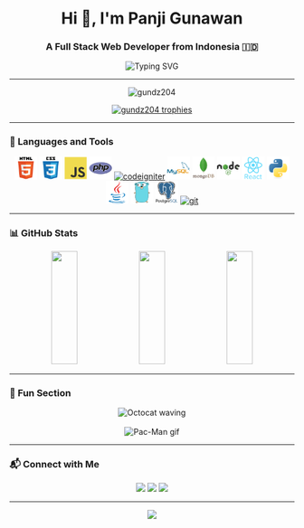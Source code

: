 <h1 align="center">Hi 👋, I'm Panji Gunawan</h1>
<h3 align="center">A Full Stack Web Developer from Indonesia 🇮🇩</h3>

<p align="center">
  <img src="https://readme-typing-svg.demolab.com?font=Fira+Code&size=22&pause=1000&color=1DD1A1&center=true&vCenter=true&width=500&lines=Full+Stack+Web+Developer;MERN+Stack+Enthusiast;Always+Learning+Something+New" alt="Typing SVG" />
</p>

---

<p align="center">
  <img src="https://komarev.com/ghpvc/?username=gundz204&label=Profile%20views&color=0e75b6&style=flat" alt="gundz204" />
</p>

<p align="center">
  <a href="https://github.com/ryo-ma/github-profile-trophy">
    <img src="https://github-profile-trophy.vercel.app/?username=gundz204&theme=darkhub&row=1&column=6" alt="gundz204 trophies" />
  </a>
</p>

---

### 🧰 Languages and Tools

<p align="center">
  <a href="#"><img src="https://raw.githubusercontent.com/devicons/devicon/master/icons/html5/html5-original-wordmark.svg" alt="html" width="40"/></a>
  <a href="#"><img src="https://raw.githubusercontent.com/devicons/devicon/master/icons/css3/css3-original-wordmark.svg" alt="css" width="40"/></a>
  <a href="#"><img src="https://raw.githubusercontent.com/devicons/devicon/master/icons/javascript/javascript-original.svg" alt="javascript" width="40"/></a>
  <a href="#"><img src="https://raw.githubusercontent.com/devicons/devicon/master/icons/php/php-original.svg" alt="php" width="40"/></a>
  <a href="#"><img src="https://cdn.worldvectorlogo.com/logos/codeigniter.svg" alt="codeigniter" width="40"/></a>
  <a href="#"><img src="https://raw.githubusercontent.com/devicons/devicon/master/icons/mysql/mysql-original-wordmark.svg" alt="mysql" width="40"/></a>
  <a href="#"><img src="https://raw.githubusercontent.com/devicons/devicon/master/icons/mongodb/mongodb-original-wordmark.svg" alt="mongodb" width="40"/></a>
  <a href="#"><img src="https://raw.githubusercontent.com/devicons/devicon/master/icons/nodejs/nodejs-original-wordmark.svg" alt="nodejs" width="40"/></a>
  <a href="#"><img src="https://raw.githubusercontent.com/devicons/devicon/master/icons/react/react-original-wordmark.svg" alt="react" width="40"/></a>
  <a href="#"><img src="https://raw.githubusercontent.com/devicons/devicon/master/icons/python/python-original.svg" alt="python" width="40"/></a>
  <a href="#"><img src="https://raw.githubusercontent.com/devicons/devicon/master/icons/java/java-original.svg" alt="java" width="40"/></a>
  <a href="#"><img src="https://raw.githubusercontent.com/devicons/devicon/master/icons/go/go-original.svg" alt="golang" width="40"/></a>
  <a href="#"><img src="https://raw.githubusercontent.com/devicons/devicon/master/icons/postgresql/postgresql-original-wordmark.svg" alt="postgresql" width="40"/></a>
  <a href="#"><img src="https://www.vectorlogo.zone/logos/git-scm/git-scm-icon.svg" alt="git" width="40"/></a>
</p>

---

### 📊 GitHub Stats

<p align="center">
  <img src="https://github-readme-stats.vercel.app/api?username=gundz204&show_icons=true&theme=radical" width="30%" height="200" />
  <img src="https://github-readme-stats.vercel.app/api/top-langs/?username=gundz204&layout=compact&theme=radical" width="30%" height="200" />
  <img src="https://github-readme-streak-stats.herokuapp.com?user=gundz204&theme=radical" width="30%" height="200" />
</p>

---

### 🐾 Fun Section

<p align="center">
  <img src="https://raw.githubusercontent.com/sabavat/Octocat-GIFs/main/octocat-wave.gif" width="150" alt="Octocat waving"/>
  <br><br>
  <img src="https://media.giphy.com/media/USV0ym3bVWQJJmNu3N/giphy.gif" width="200" alt="Pac-Man gif"/>
</p>

---

### 📬 Connect with Me

<p align="center">
  <a href="mailto:panjigunawan@email.com"><img src="https://img.shields.io/badge/Email-D14836?style=for-the-badge&logo=gmail&logoColor=white"/></a>
  <a href="https://www.linkedin.com/in/panji-gunawan"><img src="https://img.shields.io/badge/LinkedIn-blue?style=for-the-badge&logo=linkedin&logoColor=white"/></a>
  <a href="https://github.com/gundz204"><img src="https://img.shields.io/badge/GitHub-100000?style=for-the-badge&logo=github&logoColor=white"/></a>
</p>

---

<p align="center">
  <img src="https://media.giphy.com/media/hvRJCLFzcasrR4ia7z/giphy.gif" width="40" />
</p>
